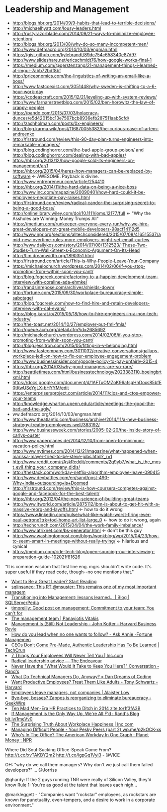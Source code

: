 # Leadership and Management

* http://blogs.hbr.org/2014/09/9-habits-that-lead-to-terrible-decisions/
* http://michaelhyatt.com/lousy-leaders.html
* http://rustyrazorblade.com/2014/09/21-ways-to-minimize-employee-retention/
* http://blogs.hbr.org/2013/08/why-do-so-many-incompetent-men/
* http://www.defmacro.org/2014/10/03/engman.html
* https://gist.github.com/kylebrandt/89dc754c658340e87d97
* http://www.slideshare.net/ericschmidt76/how-google-works-final-1
* https://medium.com/@gerstenzang/21-management-things-i-learned-at-imgur-7abb72bdf8bf
* http://priceonomics.com/the-linguistics-of-writing-an-email-like-a-boss/
* http://www.fastcoexist.com/3051448/why-sweden-is-shifting-to-a-6-hour-work-day
* https://codeascraft.com/2015/12/21/leveling-up-with-system-reviews/
* http://www.farnamstreetblog.com/2015/02/ben-horowitz-the-law-of-crappy-people/
* https://pando.com/2015/07/03/holacracy-dunces/e5d42015bc13e7597bcb8936efb287511aab5cfd/
* http://zachholman.com/posts/0x-engineers/
* http://blog.karma.wiki/post/116870055382/the-curious-case-of-artem-andreenko
* http://firstround.com/review/this-90-day-plan-turns-engineers-into-remarkable-managers/
* http://blog.codinghorror.com/the-bad-apple-group-poison/ and http://blog.codinghorror.com/dealing-with-bad-apples/
* https://hbr.org/2013/12/how-google-sold-its-engineers-on-management/ar/1
* https://hbr.org/2015/04/heres-how-managers-can-be-replaced-by-software <- AWESOME. Payback is divine.
* http://www.entrepreneur.com/article/254410
* https://hbr.org/2014/11/the-hard-data-on-being-a-nice-boss
* http://www.inc.com/magazine/20090401/how-hard-could-it-be-employees-negotiate-pay-raises.html
* http://firstround.com/review/radical-candor-the-surprising-secret-to-being-a-good-boss/
* http://onlinelibrary.wiley.com/doi/10.1111/joms.12177/full <- "Why the Assholes are Winning: Money Trumps All"
* https://medium.com/runkeeper-everyone-every-run/why-we-hire-great-developers-not-great-mobile-developers-98acf14112d5
* http://www.npr.org/sections/alltechconsidered/2015/07/08/416515537/amid-new-overtime-rules-more-employers-might-set-email-curfew
* http://www.dailykos.com/story/2014/07/08/1312523/-These-Two-Studies-Turn-Wall-Street-s-Economic-Argument-On-Its-Head
* http://tim.dreamwidth.org/1890351.html
* http://firstround.com/article/This-is-Why-People-Leave-Your-Company
* https://michaelochurch.wordpress.com/2014/02/06/if-you-stop-promoting-from-within-soon-you-cant/
* http://blog.fogcreek.com/refactoring-to-a-happier-development-team-interview-with-coraline-ada-ehmke/
* http://randsinrepose.com/archives/shields-down/
* http://fortune.com/2015/09/30/workplace-bureaucracy-simple-sabotage/
* http://blog.fogcreek.com/how-to-find-hire-and-retain-developers-interview-with-cal-evans/
* https://blog.karat.io/2015/05/18/how-to-hire-engineers-in-a-non-tech-industry/
* http://the-toast.net/2014/10/27/employer-put-fml-fmla/
* http://queue.acm.org/detail.cfm?id=2685692
* http://michaelochurch.wordpress.com/2014/02/06/if-you-stop-promoting-from-within-soon-you-cant/
* http://blog.jessitron.com/2015/05/fitting-in-v-belonging.html
* http://www.fastcompany.com/3011032/creative-conversations/gallups-workplace-jedi-on-how-to-fix-our-employee-engagement-problem
* http://www.businessinsider.com/google-policy-to-pay-unfairly-2015-4
* https://hbr.org/2014/03/why-good-managers-are-so-rare/
* http://seattletimes.com/html/businesstechnology/2023383110_boeingbrtxml.html
* https://docs.google.com/document/d/1AFTuOMZoK96afsgHhDoxs85bfE0tKwUSeYgLX-bHYYM/edit
* https://enterprisersproject.com/article/2014/11/cios-and-ctos-empower-your-teams
* http://knowledge.wharton.upenn.edu/article/meetings-the-good-the-bad-and-the-ugly/
* ww.defmacro.org/2014/10/03/engman.html
* http://www.theatlantic.com/business/archive/2014/11/a-new-business-strategy-treating-employees-well/383192/
* http://www.businessweek.com/stories/2005-02-20/the-inside-story-of-carlys-ouster
* http://www.paperplanes.de/2014/12/10/from-open-to-minimum-vacation-policy.html
* http://www.nytimes.com/2014/12/21/magazine/what-happened-when-marissa-mayer-tried-to-be-steve-jobs.html?_r=1
* http://www.reddit.com/r/AskReddit/comments/2q9yb7/what_is_the_most_evil_thing_your_company_didis/
* http://thestack.com/workday-netflix-algorithm-employee-leave-090415
* http://www.devbattles.com/en/sand/post-490-Why+India+outsourcing+is+Doomed
* http://firstround.com/review/this-is-how-coursera-competes-against-google-and-facebook-for-the-best-talent/
* https://hbr.org/2012/04/the-new-science-of-building-great-teams
* http://www.itworld.com/article/2875112/ibm-is-about-to-get-hit-with-a-massive-reorg-and-layoffs.html <- how to do it wrong
* https://www.linkedin.com/pulse/what-like-watch-worst-firing-ever-paul-petrone?trk=tod-home-art-list-large_0 <- how to do it wrong, again
* http://techcrunch.com/2015/04/04/the-work-family-imbalance/
* http://www.atrixnet.com/bs-generator.html <- don't be this guy
* http://www.washingtonpost.com/blogs/wonkblog/wp/2015/04/23/how-to-seem-smart-in-meetings-without-really-trying/ <- hilarious and cynical
* https://medium.com/ride-tech-blog/open-sourcing-our-interviewing-preparation-guide-102021f81626

"It is common wisdom that first line eng. mgrs shouldn't write code. It's super useful if they read code, though--no one mentions that."


<li><a href="http://lifehacker.com/5936493/want-to-be-a-great-leader-start-reading" time_added="1348860619" tags="hn">Want to Be a Great Leader? Start Reading</a></li>
<li><a href="http://t.co/YYHq3ykW" time_added="1351961289" tags="hn">sqlinsaneo: This RT @msuster: This remains one of my most important managem</a></li>
<li><a href="http://pulse.sqlserverpedia.com/blog/transitioning-into-management-lessons-learned/" time_added="1353428056" tags="hn,sql">Transitioning into Management; lessons learned… | Blog | SQLServerPedia</a></li>
<li><a href="http://t.co/3UIY8aIt" time_added="1355587666" tags="academia,brand,hn,important">timoreilly: Good post on management: Commitment to your team: You can't for</a></li>
<li><a href="http://vitakis.com/2013/01/06/the-management-team/" time_added="1357502149" tags="hn,important">The management team | Panayiotis Vitakis</a></li>
<li><a href="http://blogs.hbr.org/kotter/2013/01/management-is-still-not-leadership.html" time_added="1357980566" tags="academia,hn">Management Is (Still) Not Leadership - John Kotter - Harvard Business Revie</a></li>
<li><a href="http://management.fortune.cnn.com/2013/01/10/leadership-change-resistance/?iid=HP_LN" time_added="1357848500" tags="academia,brand,hn,important,side biz">How do you lead when no one wants to follow? - Ask Annie -Fortune Managemen</a></li>
<li><a href="http://techcrunch.com/2012/12/01/the-path-to-a-culture-of-success-is-paved-with-authentic-leadership/" time_added="1354409560" tags="hn">CEOs Don’t Come Pre-Made, Authentic Leadership Has To Be Learned | TechCrun</a></li>
<li><a href="http://www.inc.com/jeff-haden/what-your-employees-are-really-thinking.html" time_added="1354735709" tags="brand">7 Things Your Employees Will Never Tell You | Inc.com</a></li>
<li><a href="http://www.johndcook.com/blog/2012/11/05/radical-leadership/" time_added="1352146790" tags="hn">Radical leadership advice — The Endeavour</a></li>
<li><a href="http://moz.com/rand/never-have-the-what-would-it-take-to-keep-you-here-conversation/" time_added="1356816736" tags="hn,important">Never Have the "What Would It Take to Keep You Here?" Conversation - Rand's</a></li>
<li><a href="http://dandreamsofcoding.com/2013/01/22/what-do-technical-managers-do-anyway/" time_added="1358862892" tags="hn">What Do Technical Managers Do, Anyway? « Dan Dreams of Coding</a></li>
<li><a href="http://blogs.hbr.org/schwartz/2013/03/treat-employees-with-trust.html" time_added="1363237204" tags="brand,hiring/firing,hn">Want Productive Employees? Treat Them Like Adults - Tony Schwartz - Harvard</a></li>
<li><a href="http://www.alaisterlow.com/employees-leave-managers-not-companies/" time_added="1360167293" tags="brand,hiring/firing,hn">Employees leave managers, not companies | Alaister Low</a></li>
<li><a href="http://www.geekwire.com/2013/byebye-bosses-zappos-reorganizing-eliminate-bureaucracy/" time_added="1388515147" tags="">Bye-bye, bosses? Zappos is reorganizing to eliminate bureaucracy - GeekWire</a></li>
<li><a href="http://zite.to/1f3fA3B" time_added="1390752034" tags="">Ten Mad Men-Era HR Practices to Ditch in 2014 zite.to/1f3fA3B</a></li>
<li><a href="http://bit.ly/1meVv01" time_added="1399901950" tags="">If Management is the Only Way Up, We're All F'd : Rand's Blog bit.ly/1meVv0</a></li>
<li><a href="http://www.inc.com/geoffrey-james/the-surprising-truth-about-workplace-happiness.html?cid=home1" time_added="1389709340" tags="">The Surprising Truth About Workplace Happiness | Inc.com</a></li>
<li><a href="http://wp.me/p2kOCK-xs" time_added="1364790340" tags="to_read">Managing Difficult People - Your Pesky Peers (part 2) wp.me/p2kOCK-xs</a></li>
<li><a href="http://www.npr.org/blogs/money/2014/08/27/343415569/whos-in-the-office-the-american-workday-in-one-graph" time_added="1409205769" tags="">Who's In The Office? The American Workday In One Graph : Planet Money : NPR</a></li>


Where Did Soul-Sucking Office-Speak Come From? http://t.co/xvTAKBY2m2 http://t.co/lgpGq1Vyi3 - @VICE

OH: "why do we call them managers? Why don't we just call them failed developers?" ... @Jorriss

@qhardy: If the 2 guys running TNR were really of Silicon Valley, they'd know Rule 1: You're as good at the talent that leaves each nigh…

@markleggett - "Companies want "rockstar" employees, as rockstars are known for punctuality, even-tempers, and a desire to work in a corporate environment."




